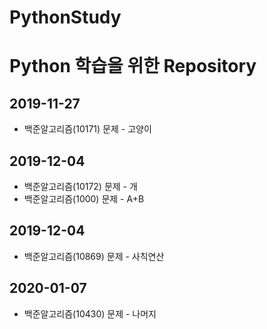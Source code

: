 PythonStudy
===========
# Python 학습을 위한 Repository

## 2019-11-27
* 백준알고리즘(10171) 문제 - 고양이

## 2019-12-04
* 백준알고리즘(10172) 문제 - 개
* 백준알고리즘(1000) 문제 - A+B

## 2019-12-04
* 백준알고리즘(10869) 문제 - 사칙연산

## 2020-01-07
* 백준알고리즘(10430) 문제 - 나머지